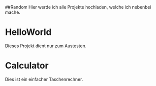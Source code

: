 ##Random
Hier werde ich alle Projekte hochladen, welche ich nebenbei mache.

# HelloWorld
Dieses Projekt dient nur zum Austesten.

# Calculator
Dies ist ein einfacher Taschenrechner.

